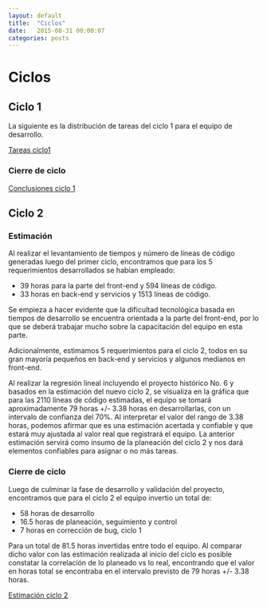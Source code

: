 ```yaml
---
layout: default
title:  "Ciclos"
date:   2015-08-31 00:00:07
categories: posts
---
```


# Ciclos

## Ciclo 1

La siguiente es la distribución de tareas del ciclo 1 para el equipo de desarrollo.

[Tareas ciclo1](https://docs.google.com/spreadsheets/d/14Re4MI1rdxEbGsIuDLv_oj2KlumaGstapvi19gIuKo0/edit?usp=sharing "Tareas ciclo1")


### Cierre de ciclo

[Conclusiones ciclo 1](https://docs.google.com/presentation/d/1g5UzcYH4Qz4lw9r8Eyu8MHv7IrxCKqJwW8yT1JW-40E/edit?usp=sharing)

## Ciclo 2

### Estimación

Al realizar el levantamiento de tiempos y número de líneas de código generadas luego del primer ciclo, encontramos que para los 5 requerimientos desarrollados se habían empleado: 

* 39 horas para la parte del front-end y 594 líneas de código.
* 33 horas en back-end y servicios y 1513 líneas de código.

Se empieza a hacer evidente que la dificultad tecnológica basada en tiempos de desarrollo se encuentra orientada a la parte del front-end, por lo que se deberá trabajar mucho sobre la capacitación del equipo en esta parte.

Adicionalmente, estimamos 5 requerimientos para el ciclo 2, todos en su gran mayoría pequeños en back-end y servicios y algunos medianos en front-end.

Al realizar la regresión lineal incluyendo el proyecto histórico No. 6 y basados en la estimación del nuevo ciclo 2, se visualiza en  la gráfica que para las 2110 líneas de código estimadas, el equipo se tomará aproximadamente 79 horas +/- 3.38 horas en desarrollarlas, con un intervalo de confianza del 70%. Al interpretar el valor del rango de 3.38 horas, podemos afirmar que es una estimación acertada y confiable y que estará muy ajustada al valor real que registrará el equipo. La anterior estimación servirá como insumo de la planeación del ciclo 2 y nos dará elementos confiables para asignar o no más tareas.

### Cierre de ciclo

Luego de culminar la fase de desarrollo y validación del proyecto, encontramos que para el ciclo 2 el equipo invertio un total de:

*  58 horas de desarrollo
*  16.5 horas de planeación, seguimiento y control
*  7 horas en corrección de bug, ciclo 1

Para un total de 81.5 horas invertidas entre todo el equipo. Al comparar dicho valor con las estimación realizada al inicio del ciclo es posible constatar la correlación de lo planeado vs lo real, encontrando que el valor en horas total se encontraba en el intervalo previsto de 79 horas +/- 3.38 horas.







[Estimación ciclo 2](https://drive.google.com/open?id=0B1LKklBsJa3nc2V1eGdEbTRHLVk)
